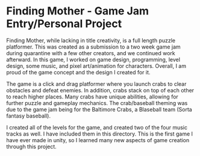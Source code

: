 # Finding Mother - Game Jam Entry/Personal Project

Finding Mother, while lacking in title creativity, is a full length puzzle platformer. 
This was created as a submission to a two week game jam during quarantine with a few other creators, and we continued work afterward.
In this game, I worked on game design, programming, level design, some music, and pixel art/animation for characters.
Overall, I am proud of the game concept and the design I created for it.

The game is a click and drag platformer where you launch crabs to clear obstacles and defeat enemies.
In addition, crabs stack on top of each other to reach higher places.
Many crabs have unique abilities, allowing for further puzzle and gameplay mechanics.
The crab/baseball theming was due to the game jam being for the Baltimore Crabs, a Blaseball team (Sorta fantasy baseball).

I created all of the levels for the game, and created two of the four music tracks as well. I have included them in this directory.
This is the first game I have ever made in unity, so I learned many new aspects of game creation through this project.
